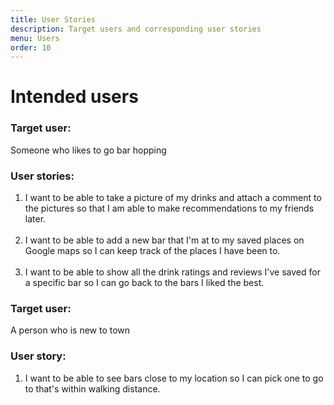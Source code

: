 ```yaml
---
title: User Stories
description: Target users and corresponding user stories
menu: Users
order: 10
---
```


# Intended users

### Target user:

Someone who likes to go bar hopping

### User stories:

<ol>

  <li>I want to be able to take a picture of my drinks and attach a comment to the pictures
so that I am able to make recommendations to my friends later.</li><br>
  <li>I want to be able to add a new bar that I'm at to my saved places on Google maps
so I can keep track of the places I have been to.</li><br>
  <li>I want to be able to show all the drink ratings and reviews I've saved for a specific bar
so I can go back to the bars I liked the best.</li>

</ol>

### Target user:

A person who is new to town

### User story:

<ol>

  <li>I want to be able to see bars close to my location
so I can pick one to go to that's within walking distance.</li>

</ol>

